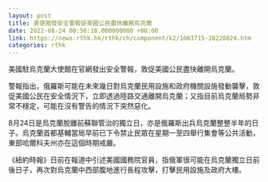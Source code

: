 ```yaml
---
layout: post
title: 美使館發安全警報促美國公民盡快離開烏克蘭
date: 2022-08-24 00:56:18.000000000 +08:00
link: https://news.rthk.hk/rthk/ch/component/k2/1663715-20220824.htm
categories: rthk
---
```


美國駐烏克蘭大使館在官網發出安全警報，敦促美國公民盡快離開烏克蘭。

警報指出，俄羅斯可能在未來幾日對烏克蘭民用設施和政府機關設施發動襲擊，敦促美國公民在安全情況下，立即透過陸路交通離開烏克蘭；又指目前烏克蘭局勢非常不穩定，可能在沒有警告的情況下突然惡化。

8月24日是烏克蘭脫離前蘇聯管治的獨立日，亦是俄羅斯出兵烏克蘭整整半年的日子。烏克蘭首都基輔當局早前已下令禁止民眾在星期一至四舉行集會等公共活動，東部哈爾科夫州亦在這個時期戒嚴。

《紐約時報》日前在報道中引述美國國務院官員，指俄軍很可能在烏克蘭獨立日前後日子，再次對烏克蘭中西部腹地進行長程攻擊，打擊民用設施及政府大樓。
